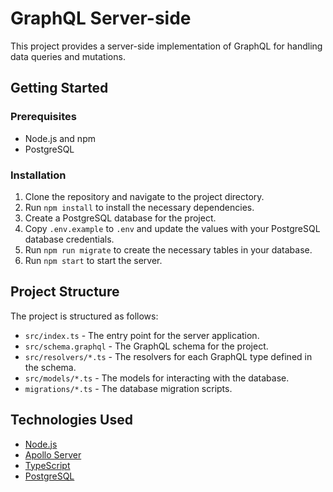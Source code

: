 # GraphQL Server-side

This project provides a server-side implementation of GraphQL for handling data queries and mutations.

## Getting Started

### Prerequisites

- Node.js and npm
- PostgreSQL

### Installation

1. Clone the repository and navigate to the project directory.
2. Run `npm install` to install the necessary dependencies.
3. Create a PostgreSQL database for the project.
4. Copy `.env.example` to `.env` and update the values with your PostgreSQL database credentials.
5. Run `npm run migrate` to create the necessary tables in your database.
6. Run `npm start` to start the server.

## Project Structure

The project is structured as follows:

- `src/index.ts` - The entry point for the server application.
- `src/schema.graphql` - The GraphQL schema for the project.
- `src/resolvers/*.ts` - The resolvers for each GraphQL type defined in the schema.
- `src/models/*.ts` - The models for interacting with the database.
- `migrations/*.ts` - The database migration scripts.

## Technologies Used

- [Node.js](https://nodejs.org/en/)
- [Apollo Server](https://www.apollographql.com/docs/apollo-server/)
- [TypeScript](https://www.typescriptlang.org/)
- [PostgreSQL](https://www.postgresql.org/)
